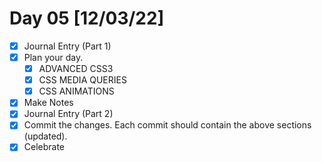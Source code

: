 # Day 05 [12/03/22]

- [x] Journal Entry (Part 1)
- [x] Plan your day.
  - [x] ADVANCED CSS3
  - [x] CSS MEDIA QUERIES
  - [x] CSS ANIMATIONS
- [x] Make Notes
- [x] Journal Entry (Part 2)
- [x] Commit the changes. Each commit should contain the above sections (updated).
- [x] Celebrate
<!-- [x] to tick -->
